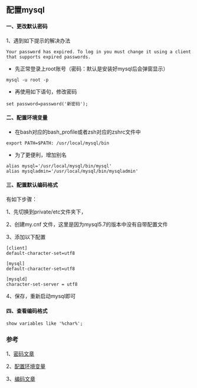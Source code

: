 ## 配置mysql

#### 一、更改默认密码

1、遇到如下提示的解决办法

```shell
Your password has expired. To log in you must change it using a client that supports expired passwords.
```

* 先正常登录上root账号（密码：默认是安装好mysql后会弹窗显示）

```shell
mysql -u root -p
```



* 再使用如下语句，修改密码

```shell
set password=password('新密码');
```

#### 二、配置环境变量

* 在bash对应的bash_profile或者zsh对应的zshrc文件中

```shell
export PATH=$PATH: /usr/local/mysql/bin
```

* 为了更便利，增加别名

```shell
alias mysql='/usr/local/mysql/bin/mysql'
alias mysqladmin='/usr/local/mysql/bin/mysqladmin'
```

####  三、配置默认编码格式

有如下步骤：

1、先切换到private/etc文件夹下，

2、创建my.cnf 文件，这里是因为mysql5.7的版本中没有自带配置文件

3、添加以下配置

```mysql
[client]
default-character-set=utf8
 
[mysql]
default-character-set=utf8
 
[mysqld]
character-set-server = utf8
```

4、保存，重新启动mysql即可

#### 四、查看编码格式

```mysql
show variables like '%char%';
```

### 参考

1、[密码文章](https://blog.csdn.net/weixin_33207551/article/details/84944065)

2、[配置环境变量](https://blog.csdn.net/mChales_Liu/article/details/110092812)

3、[编码文章](https://www.cnblogs.com/chenyanbin/p/12159850.html)

